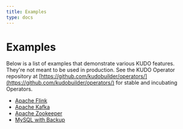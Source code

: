 ```yaml
---
title: Examples
type: docs
---
```


# Examples

Below is a list of examples that demonstrate various KUDO features. They're not meant to be used in production. See the KUDO Operator repository at [https://github.com/kudobuilder/operators/](https://github.com/kudobuilder/operators/) for stable and incubating Operators.

* [Apache Flink](/docs/examples/apache-flink/)
* [Apache Kafka](/docs/examples/apache-kafka/)
* [Apache Zookeeper](/docs/examples/apache-zookeeper/)
* [MySQL with Backup](/docs/examples/backups/)